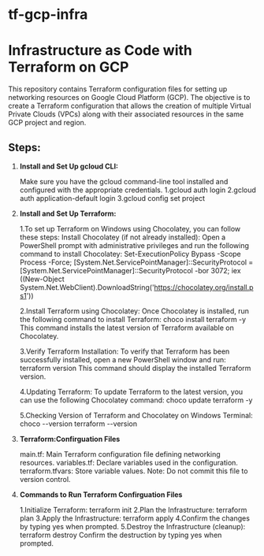# tf-gcp-infra

# Infrastructure as Code with Terraform on GCP

This repository contains Terraform configuration files for setting up networking resources on Google Cloud Platform (GCP). The objective is to create a Terraform configuration that allows the creation of multiple Virtual Private Clouds (VPCs) along with their associated resources in the same GCP project and region.

## Steps:


1. **Install and Set Up gcloud CLI:**

   Make sure you have the gcloud command-line tool installed and configured with the appropriate credentials.
   1.gcloud auth login
   2.gcloud auth application-default login
   3.gcloud config set project

2. **Install and Set Up Terraform:**
      
   1.To set up Terraform on Windows using Chocolatey, you can follow these steps:
   Install Chocolatey (if not already installed):
   Open a PowerShell prompt with administrative privileges and run the following command to install Chocolatey:
   Set-ExecutionPolicy Bypass -Scope Process -Force; [System.Net.ServicePointManager]::SecurityProtocol = [System.Net.ServicePointManager]::SecurityProtocol -bor 3072; iex ((New-Object System.Net.WebClient).DownloadString('https://chocolatey.org/install.ps1')) 
   
   2.Install Terraform using Chocolatey:
   Once Chocolatey is installed, run the following command to install Terraform:
   choco install terraform -y 
   This command installs the latest version of Terraform available on Chocolatey.
   
   3.Verify Terraform Installation:
   To verify that Terraform has been successfully installed, open a new PowerShell window and run:
   terraform version 
   This command should display the installed Terraform version.
   
   4.Updating Terraform:
   To update Terraform to the latest version, you can use the following Chocolatey command:
   choco update terraform -y 
   
   5.Checking Version of Terraform and Chocolatey on Windows Terminal:
   choco --version
   terraform --version

3. **Terraform:Confirguation Files**
   
    main.tf: Main Terraform configuration file defining networking resources.
    variables.tf: Declare variables used in the configuration.
    terraform.tfvars: Store variable values. Note: Do not commit this file to version control.

4. **Commands to Run Terraform Confirguation Files**

    1.Initialize Terraform: terraform init
    2.Plan the Infrastructure: terraform plan
    3.Apply the Infrastructure: terraform apply
    4.Confirm the changes by typing yes when prompted.
    5.Destroy the Infrastructure (cleanup): terraform destroy
    Confirm the destruction by typing yes when prompted.
